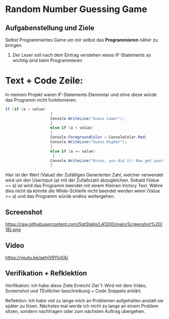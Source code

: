 # Random Number Guessing Game

## Aufgabenstellung und Ziele

Selbst Programmiertes Game um mir selbst das **Programmieren** näher zu bringen.

1. Der Leser soll nach dem Eintrag verstehen wieso IF-Statements so wichtig sind beim Programmieren


# Text + Code Zeile:
In meinem Projekt waren IF-Statements Elementar und ohne diese würde das Programm nicht funktionieren.
```csharp
If (if (a > value)
                    {
                    Console.WriteLine("Guess Lower");
                    }
                    else if (a < value)
                    {
                    Console.ForegroundColor = ConsoleColor.Red;
                    Console.WriteLine("Guess Higher");
                    }
                    else if (a == value)
                     {
                    Console.WriteLine("Bravo, you did it! Now get yourself a cookie and go outside")
                    }
```
Hier ist der Wert (Value) der Zufälligen Generierten Zahl, welcher verwendet wird um den Userinput (a) mit der Zufallszahl abzugleichen. Sobald (Value == a) ist wird das Programm beendet mit einem Kleinen Victory Text. Währe dies nicht da könnte die While-Schleife nicht beendet werden wenn (Value == a) und das Programm würde endlos weitergehen.
## Screenshot
https://raw.githubusercontent.com/SgtStalin/LA1200/main/Screenshot%20(18).png
## Video
https://youtu.be/aehjV9Ylv0A/

## Verifikation + Refklektion
Verifikation:
Ich habe diese Ziele Erreicht
Ziel 1: Wird mit dem Video, Screenshot und TExtlicher beschreibung + Code Snippets erklärt.

Reflektion: Ich habe viel zu lange mich an Problemen aufgehalten anstatt sie später zu lösen. Nächstes mal werde ich nicht zu lange an einem Problem sitzen, sondern nachfragen oder zum nächsten Auftrag übergehen.
